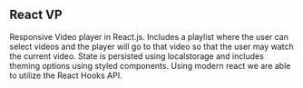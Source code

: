 ## React VP

Responsive Video player in React.js. Includes a playlist where the user can select videos and the player will go to that video so that the user may watch the current video. State is persisted using localstorage and includes theming options using styled components.
Using modern react we are able to utilize the React Hooks API. 

